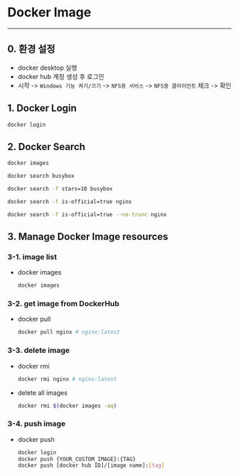 # Docker Image
---
## 0. 환경 설정
* docker desktop 실행
* docker hub 계정 생성 후 로그인
* 시작  ->  `Windows 기능 켜기/끄기`  ->  `NFS용 서비스` -> `NFS용 클라이언트` 체크  ->  확인 

## 1. Docker Login
```sh
docker login
```

## 2. Docker Search
```sh
docker images

docker search busybox

docker search -f stars=10 busybox

docker search -f is-official=true nginx

docker search -f is-official=true --no-trunc nginx
```

## 3. Manage Docker Image resources 

### 3-1. image list
* docker images
    ```sh
    docker images
    ```

### 3-2. get image from DockerHub
* docker pull
    ```sh
    docker pull nginx # nginx:latest
    ```

### 3-3. delete image
* docker rmi
    ```sh
    docker rmi nginx # nginx:latest
    ```

* delete all images
    ```sh
    docker rmi $(docker images -aq)
    ```

### 3-4. push image
* docker push
    ```sh
    docker login
    docker push {YOUR_CUSTOM_IMAGE}:{TAG}
    docker push [docker hub ID]/[image name]:[tag]
    ```